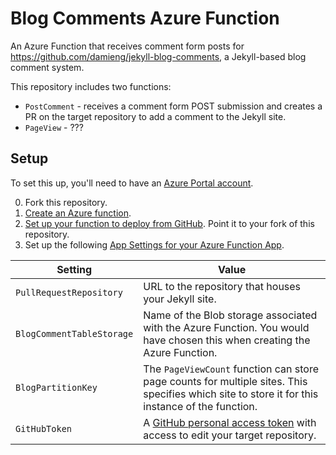 # Blog Comments Azure Function

An Azure Function that receives comment form posts for https://github.com/damieng/jekyll-blog-comments, a Jekyll-based blog comment system.

This repository includes two functions:

* `PostComment` - receives a comment form POST submission and creates a PR on the target repository to add a comment to the Jekyll site.
* `PageView` - ???

## Setup

To set this up, you'll need to have an [Azure Portal account](https://portal.azure.com).

0. Fork this repository.
1. [Create an Azure function](https://docs.microsoft.com/en-us/azure/azure-functions/functions-create-first-azure-function).
2. [Set up your function to deploy from GitHub](https://docs.microsoft.com/en-us/azure/azure-functions/scripts/functions-cli-create-function-app-github-continuous). Point it to your fork of this repository.
3. Set up the following [App Settings for your Azure Function App](https://docs.microsoft.com/en-us/azure/azure-functions/functions-how-to-use-azure-function-app-settings).

| Setting | Value
| -------- | -------
| `PullRequestRepository` | URL to the repository that houses your Jekyll site.
| `BlogCommentTableStorage` | Name of the Blob storage associated with the Azure Function. You would have chosen this when creating the Azure Function.
| `BlogPartitionKey` | The `PageViewCount` function can store page counts for multiple sites. This specifies which site to store it for this instance of the function.
| `GitHubToken` | A [GitHub personal access token](https://help.github.com/articles/creating-a-personal-access-token-for-the-command-line/) with access to edit your target repository. 

